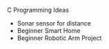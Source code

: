 C Programming Ideas

  * Sonar sensor for distance
  * Beginner Smart Home
  * Beginner Robotic Arm Project
